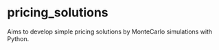 # pricing_solutions

Aims to develop simple pricing solutions by MonteCarlo simulations with Python. 
